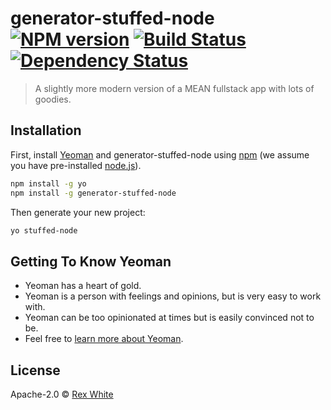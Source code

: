 # generator-stuffed-node [![NPM version][npm-image]][npm-url] [![Build Status][travis-image]][travis-url] [![Dependency Status][daviddm-image]][daviddm-url]
> A slightly more modern version of a MEAN fullstack app with lots of goodies.

## Installation

First, install [Yeoman](http://yeoman.io) and generator-stuffed-node using [npm](https://www.npmjs.com/) (we assume you have pre-installed [node.js](https://nodejs.org/)).

```bash
npm install -g yo
npm install -g generator-stuffed-node
```

Then generate your new project:

```bash
yo stuffed-node
```

## Getting To Know Yeoman

 * Yeoman has a heart of gold.
 * Yeoman is a person with feelings and opinions, but is very easy to work with.
 * Yeoman can be too opinionated at times but is easily convinced not to be.
 * Feel free to [learn more about Yeoman](http://yeoman.io/).

## License

Apache-2.0 © [Rex White]()


[npm-image]: https://badge.fury.io/js/generator-stuffed-node.svg
[npm-url]: https://npmjs.org/package/generator-stuffed-node
[travis-image]: https://travis-ci.org/rexwhite/generator-stuffed-node.svg?branch=master
[travis-url]: https://travis-ci.org/rexwhite/generator-stuffed-node
[daviddm-image]: https://david-dm.org/rexwhite/generator-stuffed-node.svg?theme=shields.io
[daviddm-url]: https://david-dm.org/rexwhite/generator-stuffed-node
